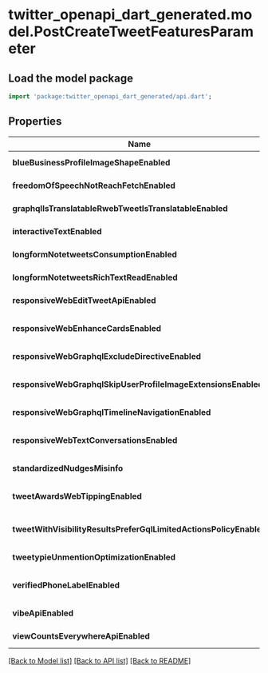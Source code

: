 # twitter_openapi_dart_generated.model.PostCreateTweetFeaturesParameter

## Load the model package
```dart
import 'package:twitter_openapi_dart_generated/api.dart';
```

## Properties
Name | Type | Description | Notes
------------ | ------------- | ------------- | -------------
**blueBusinessProfileImageShapeEnabled** | **bool** |  | [default to true]
**freedomOfSpeechNotReachFetchEnabled** | **bool** |  | [default to true]
**graphqlIsTranslatableRwebTweetIsTranslatableEnabled** | **bool** |  | [default to true]
**interactiveTextEnabled** | **bool** |  | [default to true]
**longformNotetweetsConsumptionEnabled** | **bool** |  | [default to true]
**longformNotetweetsRichTextReadEnabled** | **bool** |  | [default to true]
**responsiveWebEditTweetApiEnabled** | **bool** |  | [default to true]
**responsiveWebEnhanceCardsEnabled** | **bool** |  | [default to false]
**responsiveWebGraphqlExcludeDirectiveEnabled** | **bool** |  | [default to true]
**responsiveWebGraphqlSkipUserProfileImageExtensionsEnabled** | **bool** |  | [default to false]
**responsiveWebGraphqlTimelineNavigationEnabled** | **bool** |  | [default to true]
**responsiveWebTextConversationsEnabled** | **bool** |  | [default to false]
**standardizedNudgesMisinfo** | **bool** |  | [default to true]
**tweetAwardsWebTippingEnabled** | **bool** |  | [default to false]
**tweetWithVisibilityResultsPreferGqlLimitedActionsPolicyEnabled** | **bool** |  | [default to false]
**tweetypieUnmentionOptimizationEnabled** | **bool** |  | [default to true]
**verifiedPhoneLabelEnabled** | **bool** |  | [default to false]
**vibeApiEnabled** | **bool** |  | [default to true]
**viewCountsEverywhereApiEnabled** | **bool** |  | [default to true]

[[Back to Model list]](../README.md#documentation-for-models) [[Back to API list]](../README.md#documentation-for-api-endpoints) [[Back to README]](../README.md)


